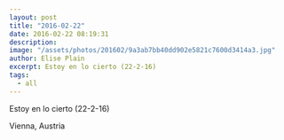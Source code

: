 ```yaml
---
layout: post
title: "2016-02-22"
date: 2016-02-22 08:19:31
description: 
image: "/assets/photos/201602/9a3ab7bb40dd902e5821c7600d3414a3.jpg"
author: Elise Plain
excerpt: Estoy en lo cierto (22-2-16)
tags: 
  - all
---
```


Estoy en lo cierto (22-2-16)
<p></p>
Vienna, Austria